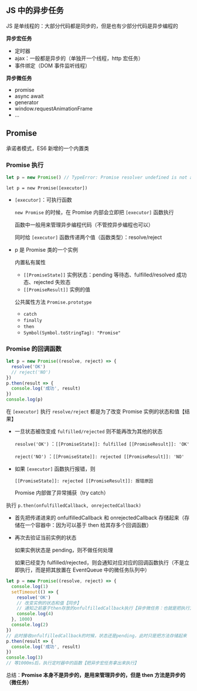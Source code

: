 ## JS 中的异步任务

JS 是单线程的：大部分代码都是同步的，但是也有少部分代码是异步编程的

**异步宏任务**

- 定时器
- ajax：一般都是异步的（单独开一个线程，http 宏任务）
- 事件绑定（DOM 事件监听线程）

**异步微任务**

- promise
- async await
- generator
- window.requestAnimationFrame
- ...

## Promise

承诺者模式，ES6 新增的一个内置类

### Promise 执行

```js
let p = new Promise() // TypeError: Promise resolver undefined is not a function
```

`let p = new Promise([executor])` 

- `[executor]`：可执行函数

  `new Promise` 的时候，在 Promise 内部会立即把 `[executor]` 函数执行

  函数中一般用来管理异步编程代码（不管控异步编程也可以）

  同时给 `[executor]` 函数传递两个值（函数类型）：resolve/reject

- p 是 Promise 类的一个实例

  内置私有属性

  - `[[PromiseState]]` 实例状态：pending 等待态、fulfilled/resolved 成功态、rejected 失败态
  - `[[PromiseResult]]` 实例的值

  公共属性方法 `Promise.prototype`

  - `catch`
  - `finally`
  - `then`
  - `Symbol(Symbol.toStringTag): "Promise"`

### Promise 的回调函数

```js
let p = new Promise((resolve, reject) => {
  resolve('OK')
  // reject('NO')
})
p.then(result => {
  console.log('成功', result)
})
console.log(p)
```

在 `[executor]` 执行 `resolve/reject` 都是为了改变 Promise 实例的状态和值【结果】

- 一旦状态被改变成 `fulfilled/rejected` 则不能再改为其他的状态

  `resolve('OK')` ：`[[PromiseState]]: fulfilled [[PromiseResult]]: 'OK'`

  `reject('NO')` ：`[[PromiseState]]: rejected [[PromiseResult]]: 'NO'`

- 如果 `[executor]` 函数执行报错，则

  `[[PromiseState]]: rejected [[PromiseResult]]: 报错原因`

  Promise 内部做了异常捕获（try catch）

执行 `p.then(onfulfilledCallback, onrejectedCallback)`

- 首先把传递进来的 onfulfilledCallback 和 onrejectedCallback 存储起来（存储在一个容器中：因为可以基于 then 给其存多个回调函数）

- 再次去验证当前实例的状态

  如果实例状态是 pending，则不做任何处理

  如果已经变为 fulfilled/rejected，则会通知对应对应的回调函数执行（不是立即执行，而是把其放置在 EventQueue 中的微任务队列中）

```js
let p = new Promise((resolve, reject) => {
  console.log(1)
  setTimeout(() => {
    resolve('OK')
    // 改变实例的状态和值【同步】
    // 通知之前基于then存放的onfulfilledCallback执行【异步微任务：也就是把执行方法的事情放置在EventQueue中的微任务队列中】
    console.log(4)
  }, 1000)
  console.log(2)
})
// 此时接收onfulfilledCallback的时候，状态还是pending，此时只是把方法存储起来
p.then(result => {
  console.log('成功', result)
})
console.log(3)
// 等1000ms后，执行定时器中的函数【把异步宏任务拿出来执行】
```

总结：**Promise 本身不是异步的，是用来管理异步的，但是 then 方法是异步的（微任务）**

